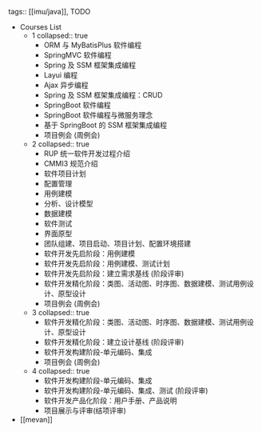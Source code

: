 tags:: [[imu/java]], TODO
- Courses List
  - 1
    collapsed:: true
    - ORM 与 MyBatisPlus 软件编程
    - SpringMVC 软件编程
    - Spring 及 SSM 框架集成编程
    - Layui 编程
    - Ajax 异步编程
    - Spring 及 SSM 框架集成编程：CRUD
    - SpringBoot 软件编程
    - SpringBoot 软件编程与微服务理念
    - 基于 SpringBoot 的 SSM 框架集成编程
    - 项目例会 (周例会)
  - 2
    collapsed:: true
    - RUP 统一软件开发过程介绍
    - CMMI3 规范介绍
    - 软件项目计划
    - 配置管理
    - 用例建模
    - 分析、设计模型
    - 数据建模
    - 软件测试
    - 界面原型
    - 团队组建、项目启动、项目计划、配置环境搭建
    - 软件开发先启阶段：用例建模
    - 软件开发先启阶段：用例建模、测试计划
    - 软件开发先启阶段：建立需求基线 (阶段评审)
    - 软件开发精化阶段：类图、活动图、时序图、数据建模、测试用例设计、原型设计
    - 项目例会 (周例会)
  - 3
    collapsed:: true
    - 软件开发精化阶段：类图、活动图、时序图、数据建模、测试用例设计、原型设计
    - 软件开发精化阶段：建立设计基线 (阶段评审)
    - 软件开发构建阶段-单元编码、集成
    - 项目例会 (周例会)
  - 4
    collapsed:: true
    - 软件开发构建阶段-单元编码、集成
    - 软件开发构建阶段-单元编码、集成、测试 (阶段评审)
    - 软件开发产品化阶段：用户手册、产品说明
    - 项目展示与评审(结项评审)
- [[mevan]]